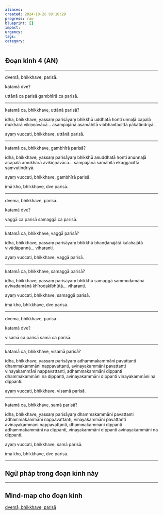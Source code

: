 ```yaml
---
aliases: 
created: 2024-10-26 09:10:29
progress: raw
blueprint: []
impact: 
urgency: 
tags: 
category:
---
```

## **Đoạn kinh 4 (AN)**

  ---
  dvemā, bhikkhave, parisā.

katamā dve?

uttānā ca parisā gambhīrā ca parisā.

  ---

katamā ca, bhikkhave, uttānā parisā?

idha, bhikkhave, yassaṃ parisāyaṃ bhikkhū uddhatā honti unnaḷā capalā mukharā vikiṇṇavācā… asampajānā asamāhitā vibbhantacittā pākatindriyā.

ayaṃ vuccati, bhikkhave, uttānā parisā.

  ---

katamā ca, bhikkhave, gambhīrā parisā?

idha, bhikkhave, yassaṃ parisāyaṃ bhikkhū anuddhatā honti anunnaḷā acapalā amukharā avikiṇṇavācā… sampajānā samāhitā ekaggacittā saṃvutindriyā.

ayaṃ vuccati, bhikkhave, gambhīrā parisā.

imā kho, bhikkhave, dve parisā.

  ---

dvemā, bhikkhave, parisā.

katamā dve?

vaggā ca parisā samaggā ca parisā.

  ---

katamā ca, bhikkhave, vaggā parisā?

idha, bhikkhave, yassaṃ parisāyaṃ bhikkhū bhaṇḍanajātā kalahajātā vivādāpannā… viharanti.

ayaṃ vuccati, bhikkhave, vaggā parisā.

  ---

katamā ca, bhikkhave, samaggā parisā?

idha, bhikkhave, yassaṃ parisāyaṃ bhikkhū samaggā sammodamānā avivadamānā khīrodakībhūtā… viharanti.

ayaṃ vuccati, bhikkhave, samaggā parisā.

imā kho, bhikkhave, dve parisā.

  ---

dvemā, bhikkhave, parisā.

katamā dve?

visamā ca parisā samā ca parisā.

  ---

katamā ca, bhikkhave, visamā parisā?

idha, bhikkhave, yassaṃ parisāyaṃ adhammakammāni pavattanti dhammakammāni nappavattanti, avinayakammāni pavattanti vinayakammāni nappavattanti, adhammakammāni dippanti dhammakammāni na dippanti, avinayakammāni dippanti vinayakammāni na dippanti.

ayaṃ vuccati, bhikkhave, visamā parisā.

---  

katamā ca, bhikkhave, samā parisā?

idha, bhikkhave, yassaṃ parisāyaṃ dhammakammāni pavattanti adhammakammāni nappavattanti, vinayakammāni pavattanti avinayakammāni nappavattanti, dhammakammāni dippanti adhammakammāni na dippanti, vinayakammāni dippanti avinayakammāni na dippanti.

ayaṃ vuccati, bhikkhave, samā parisā.

imā kho, bhikkhave, dve parisā.

---
## Ngữ pháp trong đoạn kinh này


---
## Mind-map cho đoạn kinh
[dvemā, bhikkhave, parisā](dvemā,%20bhikkhave,%20parisā.canvas)
